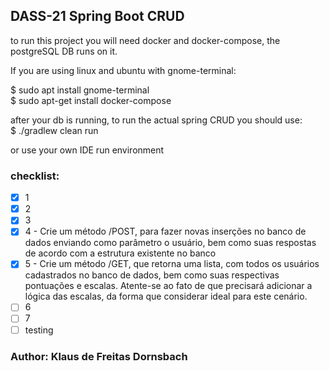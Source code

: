 ## DASS-21 Spring Boot CRUD

to run this project you will need docker and docker-compose, the postgreSQL DB runs on it.

If you are using linux and ubuntu with gnome-terminal:

$ sudo apt install gnome-terminal \
$ sudo apt-get install docker-compose

after your db is running, to run the actual spring CRUD you should use: \
$ ./gradlew clean run 

or use your own IDE run environment

### checklist:
- [x] 1
- [x] 2
- [x] 3
- [x] 4 - Crie um método /POST, para fazer novas inserções no banco de dados enviando como parâmetro o usuário, bem como suas respostas de acordo com a estrutura existente no banco
- [x] 5 - Crie um método /GET, que retorna uma lista, com todos os usuários cadastrados no banco de dados, bem como suas respectivas pontuações e escalas. Atente-se ao fato de que precisará adicionar a lógica das escalas, da forma que considerar ideal para este cenário.
- [ ] 6
- [ ] 7
- [ ] testing

### Author: Klaus de Freitas Dornsbach